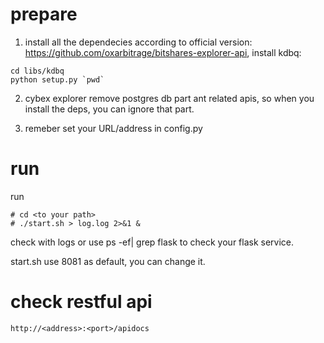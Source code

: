 # prepare

1. install all the dependecies according to official version: https://github.com/oxarbitrage/bitshares-explorer-api, install kdbq:
```
cd libs/kdbq
python setup.py `pwd`

```

2. cybex explorer remove postgres db part ant related apis, so when you install the deps, you can ignore that part.

3. remeber set your URL/address in config.py
# run

run 
```
# cd <to your path>
# ./start.sh > log.log 2>&1 &
```
check with logs or use ps -ef| grep flask to check your flask service.


start.sh use 8081 as default, you can change it.

# check restful api

```
http://<address>:<port>/apidocs
```

